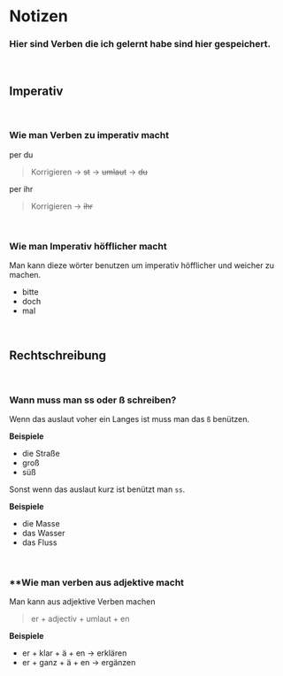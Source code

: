 # **Notizen**

### Hier sind Verben die ich gelernt habe sind hier gespeichert.

<br>

## Imperativ

<br>

### **Wie man Verben zu imperativ macht**

per du
> Korrigieren -> ~~st~~ -> ~~umlaut~~ -> ~~du~~

per ihr
> Korrigieren -> ~~ihr~~

<br>

### **Wie man Imperativ höfflicher macht**

Man kann dieze wörter benutzen um imperativ höfflicher und weicher zu machen.

- bitte
- doch 
- mal

<br>

## Rechtschreibung

<br>

### **Wann muss man ss oder ß schreiben?**

Wenn das auslaut voher ein Langes ist muss man das `ß` benützen.

**Beispiele**
- die Straße
- groß
- süß

Sonst wenn das auslaut kurz ist benützt man `ss`.

**Beispiele**
- die Masse
- das Wasser
- das Fluss

<br>

### **Wie man verben aus adjektive macht

Man kann aus adjektive Verben machen

> er + adjectiv + umlaut + en

**Beispiele**
- er + klar + ä + en -> erklären
- er + ganz + ä + en -> ergänzen

<br>

